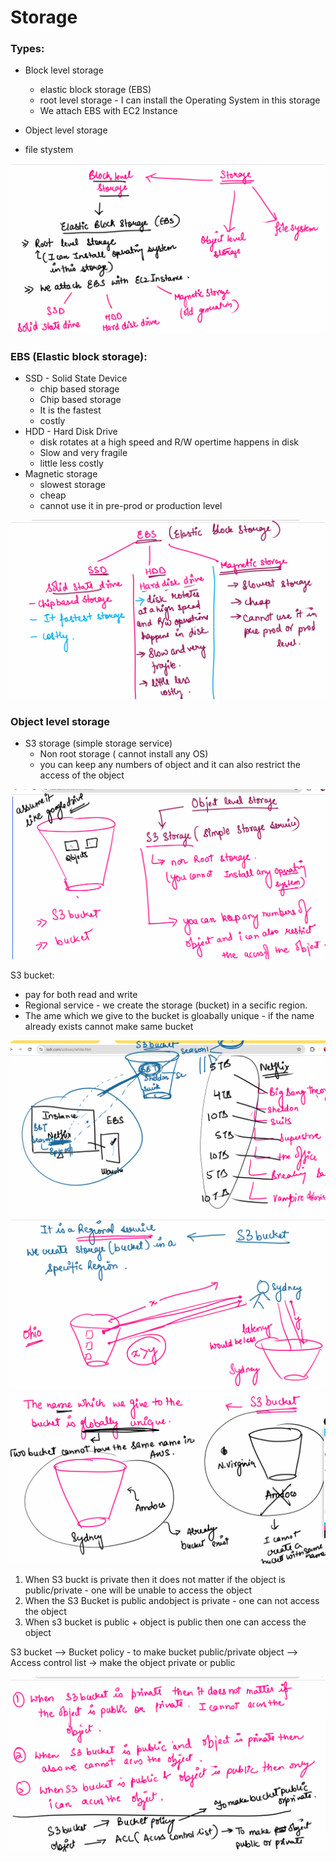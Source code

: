 # Storage

### Types:
- Block level storage
    - elastic block storage (EBS)
    - root level storage - I can install the Operating System in this storage
    - We attach EBS with EC2 Instance 
    
- Object level storage 
- file stystem   

![Cloud computing](./images/Storage/Storage.png "Cloud computing image notes")


### EBS (Elastic block storage):
- SSD - Solid State Device  
    - chip based storage
    - Chip based storage 
    - It is the fastest
    - costly
- HDD - Hard Disk Drive
    - disk rotates at a high speed and R/W opertime happens in disk
    - Slow and very fragile
    - little less costly
- Magnetic storage
    - slowest storage
    - cheap
    - cannot use it in pre-prod or production level

![Cloud computing](./images/Storage/EBS.png "Cloud computing image notes")


### Object level storage 
- S3 storage (simple storage service)
    - Non root storage  ( cannot install any OS)
    - you can keep any numbers of object and it can also restrict the access of the object


![Cloud computing](./images/Storage/Object%20level%20storage.png "Cloud computing image notes")

S3 bucket:
- pay for both read and write
- Regional service - we create the storage (bucket) in a secific region.
- The ame which we give to the bucket is gloabally unique - if the name already exists cannot make same bucket

![Cloud computing](./images/Storage/S3.png "Cloud computing image notes")
![Cloud computing](./images/Storage/S3-1.png "Cloud computing image notes")
![Cloud computing](./images/Storage/S3-2.png "Cloud computing image notes")

1. When S3 buckt is private then it does not matter if the object is public/private - one will be unable to access the object 
2. When the S3 Bucket is public andobject is private  - one can not access the object
3. When s3 bucket is public + object is public then one can access the object 

S3 bucket --> Bucket policy - to make bucket public/private
object --> Access control list -> make the object private or public

![Cloud computing](./images/Storage/Policies.png "Cloud computing image notes")
